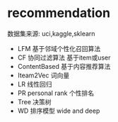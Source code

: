 #  recommendation 
  数据集来源: uci,kaggle,sklearn
- LFM     基于邻域个性化召回算法
- CF      协同过滤算法    基于item或user
- ContentBased  基于内容推荐算法
- Iteam2Vec     词向量
- LR    线性回归
- PR  personal rank   个性排名
- Tree 决策树
- WD   排序模型    wide and deep

